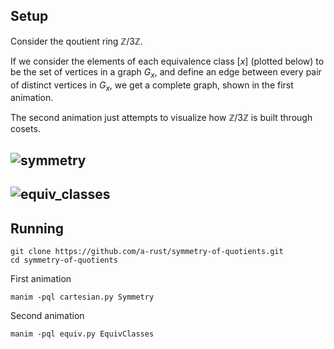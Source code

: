 ## Setup
Consider the qoutient ring $\mathbb{Z}/3\mathbb{Z}$.

If we consider the elements of each equivalence class $[x]$ (plotted below) to be the set of vertices in a graph $G_x$, and define an edge between every pair of distinct vertices in $G_x$, we get a complete graph, shown in the first animation.

The second animation just attempts to visualize how $\mathbb{Z}/3\mathbb{Z}$ is built through cosets.


![symmetry](https://user-images.githubusercontent.com/107306810/180685772-8a24b79c-1a6e-4671-8410-25ec30f91ca5.gif)
---

![equiv_classes](https://user-images.githubusercontent.com/107306810/180686044-adc261b6-e631-4d17-bcb7-2e17061e2201.gif)
---

## Running

~~~
git clone https://github.com/a-rust/symmetry-of-quotients.git
cd symmetry-of-quotients
~~~

First animation
~~~
manim -pql cartesian.py Symmetry
~~~

Second animation
~~~
manim -pql equiv.py EquivClasses
~~~
